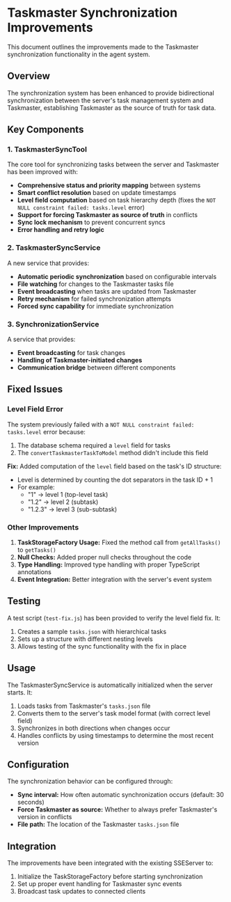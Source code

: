 # Taskmaster Synchronization Improvements

This document outlines the improvements made to the Taskmaster synchronization functionality in the agent system.

## Overview

The synchronization system has been enhanced to provide bidirectional synchronization between the server's task management system and Taskmaster, establishing Taskmaster as the source of truth for task data.

## Key Components

### 1. TaskmasterSyncTool

The core tool for synchronizing tasks between the server and Taskmaster has been improved with:

- **Comprehensive status and priority mapping** between systems
- **Smart conflict resolution** based on update timestamps
- **Level field computation** based on task hierarchy depth (fixes the `NOT NULL constraint failed: tasks.level` error)
- **Support for forcing Taskmaster as source of truth** in conflicts
- **Sync lock mechanism** to prevent concurrent syncs
- **Error handling and retry logic**

### 2. TaskmasterSyncService

A new service that provides:

- **Automatic periodic synchronization** based on configurable intervals
- **File watching** for changes to the Taskmaster tasks file
- **Event broadcasting** when tasks are updated from Taskmaster
- **Retry mechanism** for failed synchronization attempts
- **Forced sync capability** for immediate synchronization

### 3. SynchronizationService

A service that provides:

- **Event broadcasting** for task changes
- **Handling of Taskmaster-initiated changes**
- **Communication bridge** between different components

## Fixed Issues

### Level Field Error

The system previously failed with a `NOT NULL constraint failed: tasks.level` error because:

1. The database schema required a `level` field for tasks
2. The `convertTaskmasterTaskToModel` method didn't include this field

**Fix:** Added computation of the `level` field based on the task's ID structure:
- Level is determined by counting the dot separators in the task ID + 1
- For example:
  - "1" → level 1 (top-level task)
  - "1.2" → level 2 (subtask)
  - "1.2.3" → level 3 (sub-subtask)

### Other Improvements

1. **TaskStorageFactory Usage:** Fixed the method call from `getAllTasks()` to `getTasks()`
2. **Null Checks:** Added proper null checks throughout the code
3. **Type Handling:** Improved type handling with proper TypeScript annotations
4. **Event Integration:** Better integration with the server's event system

## Testing

A test script (`test-fix.js`) has been provided to verify the level field fix. It:

1. Creates a sample `tasks.json` with hierarchical tasks
2. Sets up a structure with different nesting levels
3. Allows testing of the sync functionality with the fix in place

## Usage

The TaskmasterSyncService is automatically initialized when the server starts. It:

1. Loads tasks from Taskmaster's `tasks.json` file
2. Converts them to the server's task model format (with correct level field)
3. Synchronizes in both directions when changes occur
4. Handles conflicts by using timestamps to determine the most recent version

## Configuration

The synchronization behavior can be configured through:

- **Sync interval:** How often automatic synchronization occurs (default: 30 seconds)
- **Force Taskmaster as source:** Whether to always prefer Taskmaster's version in conflicts
- **File path:** The location of the Taskmaster `tasks.json` file

## Integration

The improvements have been integrated with the existing SSEServer to:

1. Initialize the TaskStorageFactory before starting synchronization
2. Set up proper event handling for Taskmaster sync events
3. Broadcast task updates to connected clients 